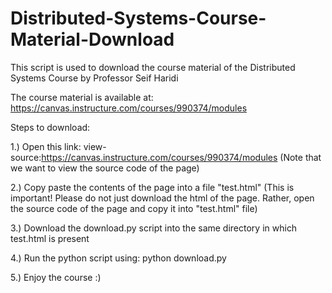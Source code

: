 # Distributed-Systems-Course-Material-Download
This script is used to download the course material of the Distributed Systems Course by Professor Seif Haridi

The course material is available at: https://canvas.instructure.com/courses/990374/modules

Steps to download:

1.) Open this link: view-source:https://canvas.instructure.com/courses/990374/modules (Note that we want to view the source code of the page)

2.) Copy paste the contents of the page into a file "test.html" (This is important! Please do not just download the html of the page. Rather, open the source code of the page and copy it into "test.html" file)

3.) Download the download.py script into the same directory in which test.html is present

4.) Run the python script using: python download.py

5.) Enjoy the course :)
